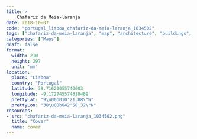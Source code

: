 ```yaml
---
title: > 
    Chafariz da Meia-laranja
date: 2018-10-07
code: "portugal_lisboa_chafariz-da-meia-laranja_1034502"
tags: ["chafariz-da-meia-laranja", "map", "architecture", "buildings", "Lisboa", "Portugal"]
categories: ["Maps"]
draft: false
format:
  width: 210
  height: 297
  unit: 'mm'
location:
  place: "Lisboa"
  country: "Portugal"
  latitude: 38.71620055740603
  longitude: -9.172745574818489
  prettyLat: "9\u00b010'21.88\"W"
  prettyLon: "38\u00b042'58.32\"N"
resources:
- src: "chafariz-da-meia-laranja_1034502.png"
  title: "Cover"
  name: cover
---
```

